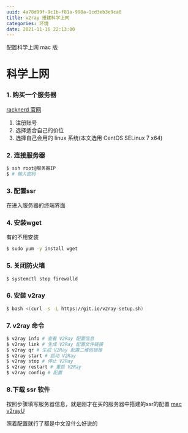 ```yaml
---
uuid: 4a78d99f-9c1b-f81a-998a-1cd3eb3e9ca0
title: v2ray 搭建科学上网
categories: 环境
date: 2021-11-16 22:13:00
---
```

配置科学上网 mac 版

# 科学上网

### 1. 购买一个服务器

[racknerd 官网](https://racknerd.com/)

1. 注册账号
2. 选择适合自己的价位
3. 选择自己会用的 linux 系统(本文选用 CentOS SELinux 7 x64)

### 2. 连接服务器

``` bash
$ ssh root@服务器IP
$ # 输入密码
```

### 3. 配置ssr

在进入服务器的终端界面

### 4. 安装wget

有的不用安装

```bash
$ sudo yum -y install wget
```

### 5. 关闭防火墙

```bash
$ systemctl stop firewalld
``` 

### 6. 安装 v2ray

```bash
$ bash <(curl -s -L https://git.io/v2ray-setup.sh)
``` 


### 7. v2ray 命令

```bash
$ v2ray info # 查看 V2Ray 配置信息
$ v2ray link # 生成 V2Ray 配置文件链接
$ v2ray qr # 生成 V2Ray 配置二维码链接
$ v2ray start # 启动 V2Ray
$ v2ray stop # 停止 V2Ray
$ v2ray restart # 重启 V2Ray
$ v2ray config # 配置
```

### 8.下载 ssr 软件

按照步骤填写服务器信息，就是刚才在买的服务器中搭建的ssr的配置
[mac v2rayU](https://github.com/yanue/V2rayU/releases/tag/3.2.0)

照着配置就行了都是中文没什么好说的
